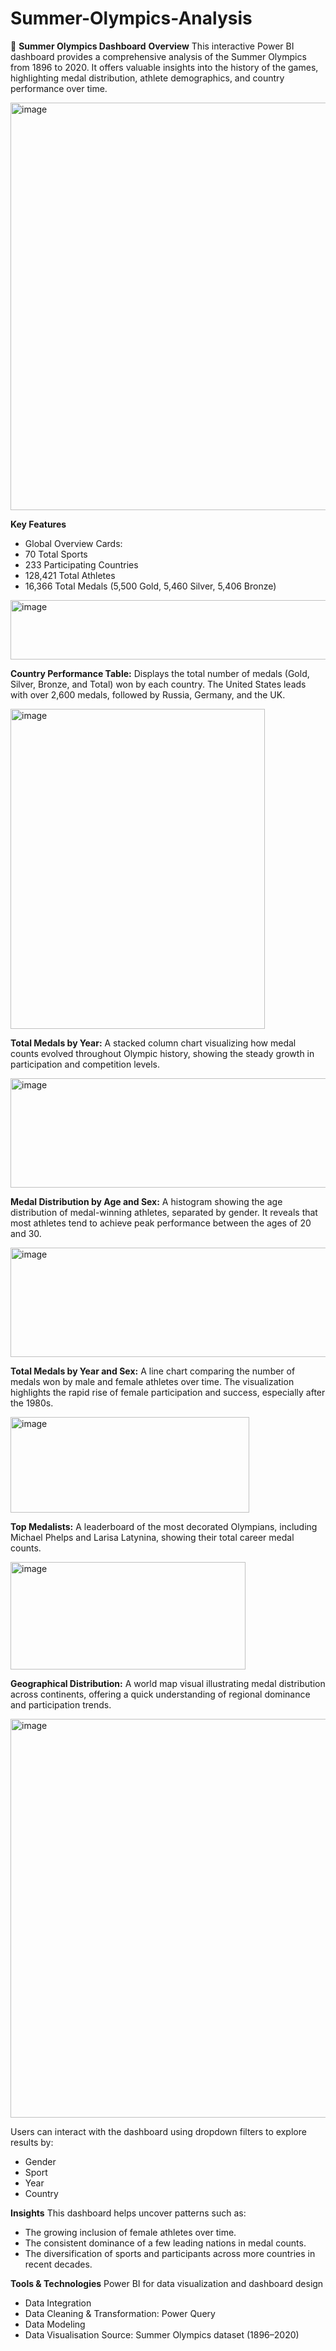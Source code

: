 # Summer-Olympics-Analysis

🏅 **Summer Olympics Dashboard**
**Overview**
This interactive Power BI dashboard provides a comprehensive analysis of the Summer Olympics from 1896 to 2020. It offers valuable insights into the history of the games, highlighting medal distribution, athlete demographics, and country performance over time.

<img width="1170" height="652" alt="image" src="https://github.com/user-attachments/assets/1346561e-ec59-4348-97b4-a4267acf0661" />




**Key Features**
- Global Overview Cards:
- 70 Total Sports
- 233 Participating Countries
- 128,421 Total Athletes
- 16,366 Total Medals (5,500 Gold, 5,460 Silver, 5,406 Bronze)

<img width="1180" height="95" alt="image" src="https://github.com/user-attachments/assets/49c0d5c1-4999-4f10-9fcb-5161bfbe89bf" />


**Country Performance Table:**
Displays the total number of medals (Gold, Silver, Bronze, and Total) won by each country. The United States leads with over 2,600 medals, followed by Russia, Germany, and the UK.

<img width="407" height="512" alt="image" src="https://github.com/user-attachments/assets/d2672c98-d05f-49d6-a61d-87c8cf6c863a" />

**Total Medals by Year:**
A stacked column chart visualizing how medal counts evolved throughout Olympic history, showing the steady growth in participation and competition levels.

<img width="773" height="175" alt="image" src="https://github.com/user-attachments/assets/47f20040-8e3b-4201-a9a5-cbc800622ff1" />

**Medal Distribution by Age and Sex:**
A histogram showing the age distribution of medal-winning athletes, separated by gender. It reveals that most athletes tend to achieve peak performance between the ages of 20 and 30.

<img width="773" height="175" alt="image" src="https://github.com/user-attachments/assets/9093b0e5-41ea-4761-82c3-8af408c765be" />

**Total Medals by Year and Sex:**
A line chart comparing the number of medals won by male and female athletes over time. The visualization highlights the rapid rise of female participation and success, especially after the 1980s.

<img width="382" height="153" alt="image" src="https://github.com/user-attachments/assets/a193daee-aaa7-4532-9054-9c106fd0e6b4" />

**Top Medalists:**
A leaderboard of the most decorated Olympians, including Michael Phelps and Larisa Latynina, showing their total career medal counts.

<img width="376" height="172" alt="image" src="https://github.com/user-attachments/assets/790a14e6-74d4-4285-9e73-6cdc827a801a" />

**Geographical Distribution:**
A world map visual illustrating medal distribution across continents, offering a quick understanding of regional dominance and participation trends.

<img width="1158" height="638" alt="image" src="https://github.com/user-attachments/assets/707bfbbd-87a1-4db1-99db-75e6d800ce1e" />

Users can interact with the dashboard using dropdown filters to explore results by:
- Gender
- Sport
- Year
- Country

**Insights**
This dashboard helps uncover patterns such as:
- The growing inclusion of female athletes over time.
- The consistent dominance of a few leading nations in medal counts.
- The diversification of sports and participants across more countries in recent decades.

**Tools & Technologies**
Power BI for data visualization and dashboard design
- Data Integration
- Data Cleaning & Transformation: Power Query
- Data Modeling
- Data Visualisation
Source: Summer Olympics dataset (1896–2020)
